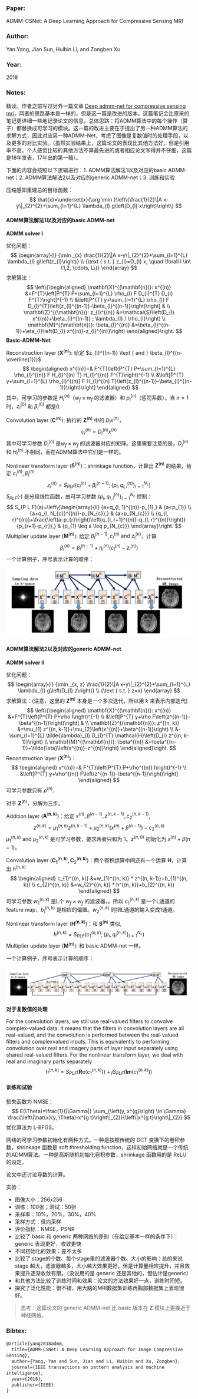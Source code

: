 ### Paper:

ADMM-CSNet: A Deep Learning Approach for Compressive Sensing MRI

### Author:

Yan Yang, Jian Sun, Huibin Li, and Zongben Xu

### Year:

2018

### Notes:

精读。作者之前写过另外一篇文章 [Deep admm-net for compressive sensing mri](deep-admm-net-for-compressive-sensing-mri.md)，两者的思路基本是一样的，但是这一篇是改进的版本。这篇笔记会比原来的笔记更详细一些地记录论文的信息。总体思路：将ADMM算法中的每个操作（算子）都替换成可学习的模块。这一篇的改进主要在于提出了另一种ADMM算法的求解方式，因此对应另一种ADMM-Net，考虑了图像是复数值时的处理手段，以及更多的对比实验。（虽然实验结果上，这篇论文的表现比其他方法好，但是引用率不高。个人感觉比较的其他方法不算最先进的或者相应论文写得并不仔细，这篇是18年发表，17年出的第一稿）。

下面的内容会按照以下逻辑进行：1.  ADMM算法解法1以及对应的basic ADMM-net；2. ADMM算法解法2以及对应的generic ADMM-net；3.  训练和实验

压缩感知重建总的目标函数：
$$
\hat{x}=\underset{x}{\arg \min }\left\{\frac{1}{2}\|A x-y\|_{2}^{2}+\sum_{l=1}^{L} \lambda_{l} g\left(D_{l} x\right)\right\}
$$

#### ADMM算法解法1以及对应的basic ADMM-net

**ADMM solver I**

优化问题：
$$
\begin{array}{l}
{\min _{x} \frac{1}{2}\|A x-y\|_{2}^{2}+\sum_{l=1}^{L} \lambda_{l} g\left(z_{l}\right)} \\
{\text { s.t. } z_{l}=D_{l} x, \quad \forall l \in\{1,2, \cdots, L\}}
\end{array}
$$
求解算法：
$$
\left\{\begin{aligned}
\mathbf{X}^{(\mathbf{n})}: x^{(n)} &=F^{T}\left[P^{T} P+\sum_{l=1}^{L} \rho_{l} F D_{l}^{T} D_{l} F^{T}\right]^{-1} \\
&\left[P^{T} y+\sum_{l=1}^{L} \rho_{l} F D_{l}^{T}\left(z_{l}^{(n-1)}-\beta_{l}^{(n-1)}\right)\right] & \\
\mathbf{Z}^{(\mathbf{n})}: z_{l}^{(n)} &=\mathcal{S}\left(D_{l} x^{(n)}+\beta_{l}^{(n-1)} ; \lambda_{l} / \rho_{l}\right) \\
\mathbf{M}^{(\mathbf{n})}: \beta_{l}^{(n)} &=\beta_{l}^{(n-1)}+\eta_{l}\left(D_{l} x^{(n)}-z_{l}^{(n)}\right)
\end{aligned}\right.
$$
**Basic-ADMM-Net**

Reconstruction layer ($\mathbf{X}^{(\mathbf{n})}$): 给定 $z_{l}^{(n-1)} \text { and } \beta_{l}^{(n-\overline{1})}$
$$
\begin{aligned}
x^{(n)}=& F^{T}\left(P^{T} P+\sum_{l=1}^{L} \rho_{l}^{(n)} F H_{l}^{(n) T} H_{l}^{(n)} F^{T}\right)^{-1} \\
&\left[P^{T} y+\sum_{l=1}^{L} \rho_{l}^{(n)} F H_{l}^{(n) T}\left(z_{l}^{(n-1)}-\beta_{l}^{(n-1)}\right)\right]
\end{aligned}
$$
其中，可学习的参数是 $H_l^{(n)}$（$w_{f} \times w_{f}$ 的滤波器）和  $\rho_l^{(n)}$（惩罚系数）。当 $n=1$ 时，$z_l^{(0)}$ 和 $\beta_l^{(0)}$ 都是0.

Convolution layer ($\mathbf{C}^{(\mathbf{n})}$): 执行的 $\mathbf{Z}^{(\mathbf{n})}$ 中的 $D_{l} x^{(n)}$，
$$
c_{l}^{(n)}=D_{l}^{(n)} x^{(n)}
$$
其中可学习参数 $D_{l}^{(n)}$ 是$w_{f} \times w_{f}$ 的滤波器对应的矩阵。这里需要注意的是，$D_{l}^{(n)}$ 和 $H_l^{(n)}$ 不相同，而在ADMM算法中它们是一样的。

Nonlinear transform layer ($\mathbf{S}^{(\mathbf{n})}$)：shrinkage function，计算出 $\mathbf{Z}^{(\mathbf{n})}$ 的结果，给定 $c_l^{(n)}, \beta_l^{(n)}$
$$
z_{l}^{(n)}=S_{P L F}\left(c_{l}^{(n)}+\beta_{l}^{(n-1)} ;\left\{p_{i}, q_{l, i}^{(n)}\right\}_{i=1}^{N_{c}}\right)
$$
$S_{P L F}(\cdot)$ 是分段线性函数，由可学习参数 $\left\{p_{i}, q_{l, i}^{(n)}\right\}_{i=1}^{N_{c}}$ 控制：
$$
S_{P L F}(a)=\left\{\begin{array}{ll}
{a+q_{l, 1}^{(n)}-p_{1},} & {a<p_{1}} \\
{a+q_{l, N_{c}}^{(n)}-p_{N_{c}},} & {a>p_{N_{c}}} \\
{q_{l, r}^{(n)}+\frac{\left(a-p_{r}\right)\left(q_{l, r+1}^{(n)}-q_{l, r}^{(n)}\right)}{p_{r+1}-p_{r}},} & {p_{1} \leq a \leq p_{N_{c}}}
\end{array}\right.
$$
Multiplier update layer ($\mathbf{M}^{(\mathbf{n})}$): 给定 $\beta_{l}^{(n-1)}, c_{l}^{(n)} \text { and } z_{l}^{(n)}$，计算
$$
\beta_{l}^{(n)}=\beta_{l}^{(n-1)}+\eta_{l}^{(n)}\left(c_{l}^{(n)}-z_{l}^{(n)}\right)
$$
一个计算例子，序号表示计算的顺序：

<img src="https://raw.githubusercontent.com/Theodore-PKU/pictures/master/%E6%88%AA%E5%B1%8F2020-01-01%E4%B8%8A%E5%8D%8810.15.25.png" style="zoom: 50%;" />

#### ADMM算法解法2以及对应的generic ADMM-net

**ADMM solver II**

优化问题：
$$
\begin{array}{l}
{\min _{x, z} \frac{1}{2}\|A x-y\|_{2}^{2}+\sum_{l=1}^{L} \lambda_{l} g\left(D_{l} z\right)} \\
{\text { s.t. } z=x}
\end{array}
$$
求解算法：(注意，这里的 $\mathbf{Z}^{(\mathbf{n})}$ 本身是一个多次迭代，所以用 $k$ 来表示内部迭代)
$$
\left\{\begin{aligned}
\mathbf{X}^{(\mathbf{n})}: x^{(n)} &=F^{T}\left(P^{T} P+\rho I\right)^{-1} \\
&\left[P^{T} y+\rho F\left(z^{(n-1)}-\beta^{(n-1)}\right)\right] & \\
\mathbf{Z}^{(\mathbf{n})}: z^{(n, k)} &=\mu_{1} z^{(n, k-1)}+\mu_{2}\left(x^{(n)}+\beta^{(n-1)}\right) \\
&-\sum_{l=1}^{L} \tilde{\lambda}_{l} D_{l}^{T} \mathcal{H}\left(D_{l} z^{(n, k-1)}\right) \\
\mathbf{M}^{(\mathbf{n})}: \beta^{(n)} &=\beta^{(n-1)}+\tilde{\eta}\left(x^{(n)}-z^{(n)}\right)
\end{aligned}\right.
$$
Reconstruction layer ($\mathbf{X}^{(\mathbf{n})}$)：
$$
\begin{aligned}
x^{(n)}=& F^{T}\left(P^{T} P+\rho^{(n)} I\right)^{-1} \\
&\left[P^{T} y+\rho^{(n)} F\left(z^{(n-1)}-\beta^{(n-1)}\right)\right]
\end{aligned}
$$
可学习参数只有 $\rho^{(n)}$.

对于 $\mathbf{Z}^{(\mathbf{n})}$，分解为三步。

Addition layer ($\mathbf{A}^{(\mathbf{n}, \mathbf{k})}$)：给定 $x^{(n)}, \beta^{(n-1)}, z^{(n, k-1)},c_2^{(n,k-1)}$,
$$
z^{(n, k)}=\mu_{1}^{(n, k)} z^{(n, k-1)}+\mu_{2}^{(n, k)}\left(x^{(n)}+\beta^{(n-1)}\right)-c_{2}^{(n, k)}
$$
$\mu_{1}^{(n, k)} \text { and } \mu_{2}^{(n, k)}$ 是可学习参数，要求两者只和为 1。$z^{(n, 0)}$ 初始化为 $x^{(n)}+\beta(n-1)$。

Convolution layer ($\mathbf{C}_{\mathbf{1}}^{(\mathbf{n}, \mathbf{k})}, \mathbf{C}_{2}^{(\mathbf{n}, \mathbf{k})}$)：两个卷积运算中间还有一个运算 $\mathbf{H}$，计算出 $h^{(n,k)}$
$$
\begin{aligned}
c_{1}^{(n, k)} &=w_{1}^{(n, k)} * z^{(n, k-1)}+b_{1}^{(n, k)} \\
c_{2}^{(n, k)} &=w_{2}^{(n, k)} * h^{(n, k)}+b_{2}^{(n, k)}
\end{aligned}
$$
可学习参数 $w_1^{(n,k)}$ 是L个 $w_{f} \times w_{f}$ 的滤波器，。所以 $c_1^{(n,k)}$ 是一个L通道的feature map，$b_i^{(n,k)}$ 是相应的偏置。$w_2^{(n,k)}$ 则把L通道的输入变成1通道。

Nonlinear transform layer ($\mathbf{H}^{(\mathbf{n}, \mathbf{k})}$)：和 $\mathbf{S}^{(\mathbf{n})}$ 类似,
$$
h^{(n, k)}=S_{P L F}\left(c_{1}^{(n, k)} ;\left\{p_{i}, q_{i}^{(n, k)}\right\}_{i=1}^{N_{c}}\right)
$$
Multiplier update layer ($\mathbf{M}^{(\mathbf{n})}$): 和 basic ADMM-net 一样。

一个计算例子，序号表示计算的顺序：

<img src="https://raw.githubusercontent.com/Theodore-PKU/pictures/master/%E6%88%AA%E5%B1%8F2020-01-01%E4%B8%8A%E5%8D%8810.16.55.png" style="zoom:50%;" />

**对于复数值的处理**

For the convolution layers, we still use real-valued ﬁlters to convolve complex-valued data. It means that the ﬁlters in convolution layers are all real-valued, and the convolution is performed between the real-valued ﬁlters and complexvalued inputs. This is equivalently to performing convolution over real and imagery parts of layer input separately using shared real-valued ﬁlters. For the nonlinear transform layer, we deal with real and imaginary parts separately
$$
h^{(n, k)}=S_{P L F}\left(\mathbf{R} \mathrm{e}\left(c_{1}^{(n, k)}\right)\right)+j S_{P L F}\left(\mathbf{I m}\left(c_{1}^{(n, k)}\right)\right)
$$

#### 训练和试验

损失函数为 NMSE：
$$
E(\Theta)=\frac{1}{|\Gamma|} \sum_{\left(y, x^{g}\right) \in \Gamma} \frac{\left\|\hat{x}(y, \Theta)-x^{g t}\right\|_{2}}{\left\|x^{g t}\right\|_{2}}
$$
优化算法为 L-BFGS。

网络的可学习参数初始化有两种方式。一种是按照传统的 DCT 变换下的卷积参数，shrinkage 函数是 soft thresholding function，这样初始网络就是一个传统的ADMM算法。一种是高斯随机初始化卷积参数，shrinkage 函数用的是 ReLU 的设定。

论文中还讨论导数的计算。

实验：

- 图像大小：256x256
- 训练：100张；测试：50张 
- 采样率：10%，20%，30%，40%
- 采样方式：径向采样
- 评价指标：NMSE，PSNR
- 比较了  basic 和 generic 两种网络的差别（在给定基本一样的条件下）：generic 表现更好，收敛更快
- 不同初始化的效果：差不太多
- 比较了 stage的个数、每个stage里的滤波器个数、大小的影响：总的来说 stage 越大，滤波器越多，大小越大效果更好，但是计算量相应提升，并且效果提升逐渐收敛有限。（没说用的是 generic 还是其他的，但估计是generic）
- 和其他方法比较了训练时间和效果：论文的方法效果好一点，训练时间短。
- 探究了泛化性能：很不错，用大脑的MRI数据集训练再胸部数据集上表现很好。

> 思考：这篇论文的 generic ADMM-net 比 basic 版本在 $\mathbf{Z}$ 模块上更接近于神经网络。

### Bibtex:

```
@article{yang2018admm,
  title={ADMM-CSNet: A Deep Learning Approach for Image Compressive Sensing},
  author={Yang, Yan and Sun, Jian and Li, Huibin and Xu, Zongben},
  journal={IEEE transactions on pattern analysis and machine intelligence},
  year={2018},
  publisher={IEEE}
}
```